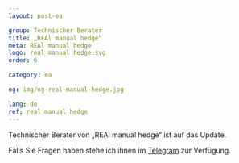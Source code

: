 ```yaml
---
layout: post-ea

group: Technischer Berater
title: „REAl manual hedge“
meta: REAl manual hedge
logo: real_manual hedge.svg
order: 6

category: ea

og: img/og-real-manual-hedge.jpg

lang: de
ref: real_manual_hedge
---
```


Technischer Berater von „REAl manual hedge“ ist auf das Update.

Falls Sie Fragen haben stehe ich ihnen im <a href="https://t.me/chutkoy" target="_blank">Telegram</a> zur Verfügung.
